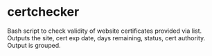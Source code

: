 # certchecker
Bash script to check validity of website certificates provided via list. Outputs the site, cert exp date, days remaining, status, cert authority.  Output is grouped.
